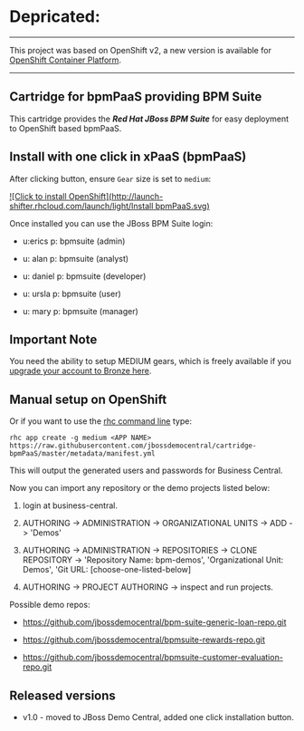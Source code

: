 # Depricated: 

-----

This project was based on OpenShift v2, a new version is available 
for [OpenShift Container Platform](https://github.com/redhatdemocentral/rhcs-bpms-install-demo).

-----

## Cartridge for bpmPaaS providing BPM Suite

This cartridge provides the **_Red Hat JBoss BPM Suite_** for easy deployment to OpenShift based bpmPaaS.


Install with one click in xPaaS (bpmPaaS)
-----------------------------------------
After clicking button, ensure `Gear` size is set to `medium`:

[![Click to install OpenShift](http://launch-shifter.rhcloud.com/launch/light/Install bpmPaaS.svg)](https://openshift.redhat.com/app/console/application_type/custom?&cartridges[]=https://raw.githubusercontent.com/jbossdemocentral/cartridge-bpmPaaS/master/metadata/manifest.yml&name=bpmpaas&gear_profile=medium&initial_git_url=)

Once installed you can use the JBoss BPM Suite login: 

   * u:erics   p: bpmsuite  (admin)

   * u: alan   p: bpmsuite  (analyst)

   * u: daniel p: bpmsuite (developer)

   * u: ursla  p: bpmsuite (user)

   * u: mary   p: bpmsuite (manager)

Important Note
--------------
You need the ability to setup MEDIUM gears, which is freely available if you [upgrade your account to Bronze here](https://www.openshift.com/products/pricing). 


Manual setup on OpenShift
-------------------------
Or if you want to use the [rhc command line](https://www.openshift.com/developers/rhc-client-tools-install) type:

    rhc app create -g medium <APP NAME> https://raw.githubusercontent.com/jbossdemocentral/cartridge-bpmPaaS/master/metadata/manifest.yml

This will output the generated users and passwords for Business Central.

Now you can import any repository or the demo projects listed below:

1. login at business-central.

2. AUTHORING -> ADMINISTRATION -> ORGANIZATIONAL UNITS -> ADD -> 'Demos'

3. AUTHORING -> ADMINISTRATION -> REPOSITORIES -> CLONE REPOSITORY -> 'Repository Name: bpm-demos', 'Organizational Unit: Demos',
	 'Git URL: [choose-one-listed-below]

4. AUTHORING -> PROJECT AUTHORING -> inspect and run projects.

Possible demo repos:

  * https://github.com/jbossdemocentral/bpm-suite-generic-loan-repo.git
  
  * https://github.com/jbossdemocentral/bpmsuite-rewards-repo.git

  * https://github.com/jbossdemocentral/bpmsuite-customer-evaluation-repo.git

Released versions
-----------------

- v1.0 - moved to JBoss Demo Central, added one click installation button.

